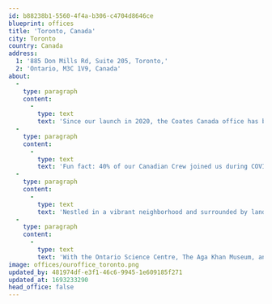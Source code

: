 ```yaml
---
id: b88238b1-5560-4f4a-b306-c4704d8646ce
blueprint: offices
title: 'Toronto, Canada'
city: Toronto
country: Canada
address:
  1: '885 Don Mills Rd, Suite 205, Toronto,'
  2: 'Ontario, M3C 1V9, Canada'
about:
  -
    type: paragraph
    content:
      -
        type: text
        text: 'Since our launch in 2020, the Coates Canada office has been shaping the future through our cutting-edge products: Indoor digital menu boards, outdoor digital menu boards, and the game-changing Switchboard™ CMS. '
  -
    type: paragraph
    content:
      -
        type: text
        text: 'Fun fact: 40% of our Canadian Crew joined us during COVID-19, proving that challenges only fuel our spirit of growth.'
  -
    type: paragraph
    content:
      -
        type: text
        text: 'Nestled in a vibrant neighborhood and surrounded by landmarks like the historic Don Mills, a pioneer in modern architecture and green spaces - we draw inspiration from the past while forging ahead. '
  -
    type: paragraph
    content:
      -
        type: text
        text: 'With the Ontario Science Centre, The Aga Khan Museum, and the trendy CF Shops in our backyard, our office location buzzes with possibilities. '
image: offices/ouroffice_toronto.png
updated_by: 481974df-e3f1-46c6-9945-1e609185f271
updated_at: 1693233290
head_office: false
---
```

